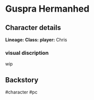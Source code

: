 # Guspra Hermanhed

## Character details
**Lineage:** 
**Class:** 
**player:** Chris

### visual discription
wip


## Backstory


#character #pc